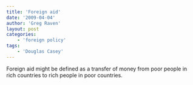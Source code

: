 ```yaml
---
title: 'Foreign aid'
date: '2009-04-04'
author: 'Greg Raven'
layout: post
categories:
    - 'foreign policy'
tags:
    - 'Douglas Casey'
---
```


Foreign aid might be defined as a transfer of money from poor people in rich countries to rich people in poor countries.